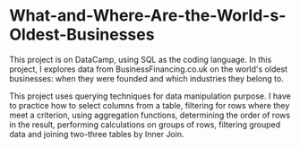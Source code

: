 # What-and-Where-Are-the-World-s-Oldest-Businesses

This project is on DataCamp, using SQL as the coding language. In this project, I explores data from BusinessFinancing.co.uk on the world's oldest businesses: when they were founded and which industries they belong to.

This project uses querying techniques for data manipulation purpose. I have to practice how to select columns from a table, filtering for rows where they meet a criterion, using aggregation functions, determining the order of rows in the result, performing calculations on groups of rows, filtering grouped data and joining two-three tables by Inner Join. 
